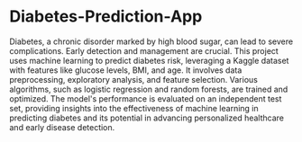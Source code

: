 # Diabetes-Prediction-App
Diabetes, a chronic disorder marked by high blood sugar, can lead to severe complications. Early detection and management are crucial. This project uses machine learning to predict diabetes risk, leveraging a Kaggle dataset with features like glucose levels, BMI, and age. It involves data preprocessing, exploratory analysis, and feature selection. Various algorithms, such as logistic regression and random forests, are trained and optimized. The model's performance is evaluated on an independent test set, providing insights into the effectiveness of machine learning in predicting diabetes and its potential in advancing personalized healthcare and early disease detection.
